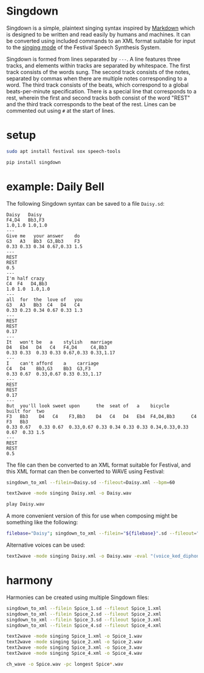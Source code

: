 # Singdown

Singdown is a simple, plaintext singing syntax inspired by [Markdown](https://en.wikipedia.org/wiki/Markdown) which is designed to be written and read easily by humans and machines. It can be converted using included commands to an XML format suitable for input to the [singing mode](http://zeehio.github.io/festival/doc/Singing-Synthesis.html) of the Festival Speech Synthesis System.

Singdown is formed from lines separated by `---`. A line features three tracks, and elements within tracks are separated by whitespace. The first track consists of the words sung. The second track consists of the notes, separated by commas when there are multiple notes corresponding to a word. The third track consists of the beats, which correspond to a global beats-per-minute specification. There is a special line that corresponds to a rest, wherein the first and second tracks both consist of the word "REST" and the third track corresponds to the beat of the rest. Lines can be commented out using `#` at the start of lines.

# setup

```Bash
sudo apt install festival sox speech-tools

pip install singdown
```

# example: Daily Bell

The following Singdown syntax can be saved to a file `Daisy.sd`:

```
Daisy   Daisy
F4,D4   Bb3,F3
1.0,1.0 1.0,1.0
---
Give me   your answer    do
G3   A3   Bb3  G3,Bb3    F3
0.33 0.33 0.34 0.67,0.33 1.5
---
REST
REST 
0.5
---
I'm half crazy 
C4  F4   D4,Bb3
1.0 1.0  1.0,1.0
---
all  for  the  love of   you
G3   A3   Bb3  C4   D4   C4
0.33 0.23 0.34 0.67 0.33 1.3
---
REST
REST
0.17
---
It   won't be   a    stylish   marriage
D4   Eb4   D4   C4   F4,D4     C4,Bb3
0.33 0.33  0.33 0.33 0.67,0.33 0.33,1.17
---
I    can't afford    a    carriage
C4   D4    Bb3,G3    Bb3  G3,F3
0.33 0.67  0.33,0.67 0.33 0.33,1.17
---
REST
REST
0.17
---
But  you'll look sweet upon      the  seat of   a    bicycle        built for  two
F3   Bb3    D4   C4    F3,Bb3    D4   C4   D4   Eb4  F4,D4,Bb3      C4    F3   Bb3
0.33 0.67   0.33 0.67  0.33,0.67 0.33 0.34 0.33 0.33 0.34,0.33,0.33 0.67  0.33 1.5
---
REST
REST 
0.5
```

The file can then be converted to an XML format suitable for Festival, and this XML format can then be converted to WAVE using Festival:

```Bash
singdown_to_xml --filein=Daisy.sd --fileout=Daisy.xml --bpm=60

text2wave -mode singing Daisy.xml -o Daisy.wav

play Daisy.wav
```

A more convenient version of this for use when composing might be something like the following:

```Bash
filebase="Daisy"; singdown_to_xml --filein="${filebase}".sd --fileout="${filebase}".xml --bpm=60; text2wave -mode singing "${filebase}".xml -o "${filebase}".wav; play "${filebase}".wav
```

Alternative voices can be used:

```Bash
text2wave -mode singing Daisy.xml -o Daisy.wav -eval "(voice_ked_diphone)"
```

# harmony

Harmonies can be created using multiple Singdown files:

```Bash
singdown_to_xml --filein Spice_1.sd --fileout Spice_1.xml
singdown_to_xml --filein Spice_2.sd --fileout Spice_2.xml
singdown_to_xml --filein Spice_3.sd --fileout Spice_3.xml
singdown_to_xml --filein Spice_4.sd --fileout Spice_4.xml

text2wave -mode singing Spice_1.xml -o Spice_1.wav
text2wave -mode singing Spice_2.xml -o Spice_2.wav
text2wave -mode singing Spice_3.xml -o Spice_3.wav
text2wave -mode singing Spice_4.xml -o Spice_4.wav

ch_wave -o Spice.wav -pc longest Spice*.wav
```
